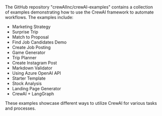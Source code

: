 The GitHub repository "crewAIInc/crewAI-examples" contains a collection of examples demonstrating how to use the CrewAI framework to automate workflows. The examples include:
- Marketing Strategy
- Surprise Trip
- Match to Proposal
- Find Job Candidates Demo
- Create Job Posting
- Game Generator
- Trip Planner
- Create Instagram Post
- Markdown Validator
- Using Azure OpenAI API
- Starter Template
- Stock Analysis
- Landing Page Generator
- CrewAI + LangGraph

These examples showcase different ways to utilize CrewAI for various tasks and processes.